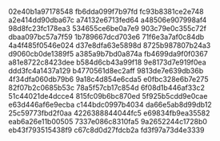 02e40b1a97178548
fb6dda099f7b97fd
fc93b8381ce2e748
a2e414dd90dba67c
a74132e6713fed64
a48506e907998af4
98d8fc23fc178ea3
534655ce6be0a7e9
903c79e0c355c72f
dbaa097bc57a7f59
1b789667dcd703e6
71f6e3a7af0c84db
4a4f485f0546e024
d37e8dfa63e5898d
8725b987807b24a3
d9060cb0de1389f5
a385a9b7bd0a874a
fb4699da9f0f0367
a81e8722c8423dee
b584d6cb43a99f18
9e8173d7e919f0ea
ddd3fc4a1437a129
b4770561d8ec2aff
9813de7e639db36b
4f34dfa060db79b6
9a18c4d854e6cda5
e0fbc328e6b7e275
82f07b2c0685b53c
78a5f57cb17c854d
6f08d1b446af33c2
51c44021de4dcce4
815fc09b6bc870ed
5f925b5cdd9e0cae
e63d446af6e9ecba
c144bdc0997b4034
da66e5ab8d99db12
25c59773fbd2f0aa
4226388844044fc5
e69834fb9ea35582
eab6a26e11b00505
7337e086c8310fa5
9a2652244c1728b0
eb43f793515438f9
c67c8d0d27fdcb2a
fd3f97a73d4e3339
